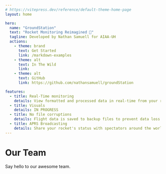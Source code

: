 ```yaml
---
# https://vitepress.dev/reference/default-theme-home-page
layout: home

hero:
  name: "GroundStation"
  text: "Rocket Monitoring Reimagined 🚀"
  tagline: Developed by Nathan Samuell for AIAA-UH
  actions:
    - theme: brand
      text: Get Started
      link: /markdown-examples
    - theme: alt
      text: In The Wild
      link:
    - theme: alt
      text: GitHub
      link: https://github.com/nathansamuell/groundStation

features:
  - title: Real-Time monitoring
    details: View formatted and processed data in real-time from your rocket
  - title: Visuals
    details: IN PROGRESS
  - title: No file corruptions
    details: Flight data is saved to backup files to prevent data loss in the event of power loss or app failure
  - title: APRS Broadcasting
    details: Share your rocket's status with spectators around the world
---
```





<script setup>
import { VPTeamMembers } from 'vitepress/theme'

const members = [
  {
    avatar: 'https://www.github.com/nathansamuell.png',
    name: 'Nathan Samuell',
    title: 'Creator',
    links: [
      { icon: 'github', link: 'https://github.com/nathansamuell' },
      { icon: 'linkedin', link: 'https://linkedin.com/in/nathan-samuell' }
    ]
  },
]
</script>




# Our Team

Say hello to our awesome team.

<VPTeamMembers size="small" :members="members" />
